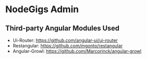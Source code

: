 # NodeGigs Admin

## Third-party Angular Modules Used

* Ui-Router: https://github.com/angular-ui/ui-router
* Restangular: https://github.com/mgonto/restangular
* Angular-Growl: https://github.com/Marcorinck/angular-growl
